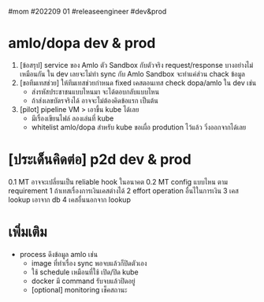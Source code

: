 #mom #202209 01
#releaseengineer #dev&prod

# amlo/dopa dev & prod
1. [ข้อสรุป] service ของ Amlo ตัว Sandbox กับตัวจริง request/response บางอย่างไม่เหมือนกัน ใน dev เลยจะไม่ทำ sync กับ Amlo Sandbox จะทำแค่ส่วน chack ข้อมูล
2. [ขอทีมเทสช่วย] ให้ทีมเทสช่วยกำหนด fixed เคสตอนเทส check dopa/amlo ใน dev เช่น
    - ส่งรหัสประชาชนแบบไหนมา จะได้ตอบกลับแบบไหน
    - ถ้าส่งเลขบัตรจริงได้ อาจจะไม่ต้องคิดข้อแรก เป็นต้น
3. [pilot] pipeline VM > เอาขึ้น kube ได้เลย
    - มีเรื่องเขียนไฟล์ ลองเล่นที่ kube
    - whitelist amlo/dopa สำหรับ kube ขอเผื่อ prodution ไว้แล้ว วิ่งออกจากได้เลย

# [ประเด็นคิดต่อ] p2d dev & prod
0.1 MT อาจจะเปลี่ยนเป็น reliable hook ในอนาคต
0.2 MT config แบบไหน ตาม requirement
1 ถ้าเทสเรื่องการเงินเคสต่างได้
2 effort operation อื่นไในการเงิน
3 เคส lookup เอาจาก db
4 เคสอื่นนอกจาก lookup

# เพิ่มเติม
- process ดึงข้อมูล amlo เช่น 
    - image ที่ทำเรื่อง sync พอจบแล้วก็ปิดตัวเอง
    - ใช้ schedule เหมือนที่ใช้ เปิด/ปิด kube
    - docker มี command รับจบแล้วปิดอยู่
    - [optional] monitoring เช็คสถานะ
